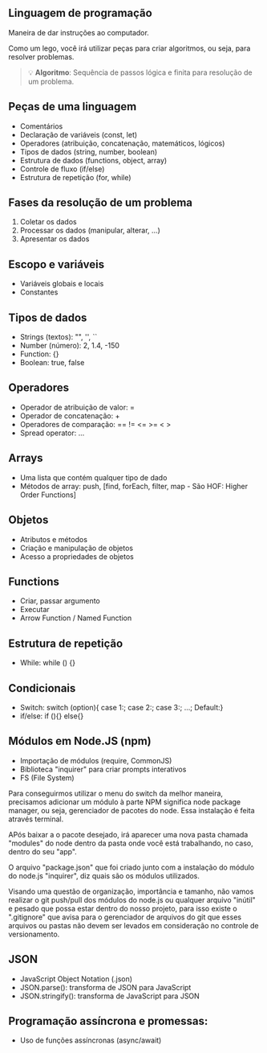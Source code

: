 ## Linguagem de programação

Maneira de dar instruções ao computador.

Como um lego, você irá utilizar peças para criar algoritmos, ou seja, para resolver problemas.

> 💡 **Algoritmo**: Sequência de passos lógica e finita para resolução de um problema.

## Peças de uma linguagem

- Comentários
- Declaração de variáveis (const, let)
- Operadores (atribuição, concatenação, matemáticos, lógicos)
- Tipos de dados (string, number, boolean)
- Estrutura de dados (functions, object, array)
- Controle de fluxo (if/else)
- Estrutura de repetição (for, while)

## Fases da resolução de um problema

1. Coletar os dados
2. Processar os dados (manipular, alterar, ...)
3. Apresentar os dados

## Escopo e variáveis

- Variáveis globais e locais
- Constantes

## Tipos de dados

- Strings (textos): "", '', ``
- Number (número): 2, 1.4, -150 
- Function: {}
- Boolean: true, false

## Operadores

- Operador de atribuição de valor: =
- Operador de concatenação: +
- Operadores de comparação: ==  !=  <=  >=  < >
- Spread operator: ...

## Arrays

- Uma lista que contém qualquer tipo de dado
- Métodos de array: push, [find, forEach, filter, map - São HOF: Higher Order Functions]

## Objetos

- Atributos e métodos
- Criação e manipulação de objetos
- Acesso a propriedades de objetos

## Functions

- Criar, passar argumento
- Executar
- Arrow Function / Named Function

## Estrutura de repetição

- While: while () {}

## Condicionais

- Switch: switch (option){ case 1:; case 2:; case 3:; ...; Default:}
- if/else: if (){} else{}

## Módulos em Node.JS (npm)

- Importação de módulos (require, CommonJS)
- Biblioteca "inquirer" para criar prompts interativos
- FS (File System)

Para conseguirmos utilizar o menu do switch da melhor maneira, precisamos adicionar um módulo à parte
NPM significa node package manager, ou seja, gerenciador de pacotes do node. Essa instalação é feita
através terminal.

APós baixar a o pacote desejado, irá aparecer uma nova pasta chamada "modules" do node dentro da pasta
onde você está trabalhando, no caso, dentro do seu "app".

O arquivo "package.json" que foi criado junto com a instalação do módulo do node.js "inquirer", diz
quais são os módulos utilizados.

Visando uma questão de organização, importância e tamanho, não vamos realizar o git push/pull dos módulos
do node.js ou qualquer arquivo "inútil" e pesado que possa estar dentro do nosso projeto, para isso
existe o ".gitignore" que avisa para o gerenciador de arquivos do git que esses arquivos ou pastas não
devem ser levados em consideração no controle de versionamento. 

## JSON

- JavaScript Object Notation (.json)
- JSON.parse(): transforma de JSON para JavaScript
- JSON.stringify(): transforma de JavaScript para JSON

## Programação assíncrona e promessas:

- Uso de funções assíncronas (async/await)